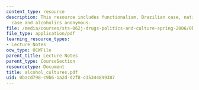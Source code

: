 ```yaml
---
content_type: resource
description: This resource includes functionalism, Brazilian case, native American
  case and alcoholics anonymous.
file: /media/courses/sts-062j-drugs-politics-and-culture-spring-2006/0bacd798c9b61a2dd2f8c35344899387_alcohol_cultures.pdf
file_type: application/pdf
learning_resource_types:
- Lecture Notes
ocw_type: OCWFile
parent_title: Lecture Notes
parent_type: CourseSection
resourcetype: Document
title: alcohol_cultures.pdf
uid: 0bacd798-c9b6-1a2d-d2f8-c35344899387
---
```

